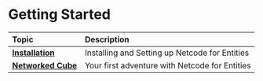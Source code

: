 # Getting Started

| **Topic**             | **Description**         |
| :-------------------- | :----------------------- |
| **[Installation](installation.md)** | Installing and Setting up Netcode for Entities |
| **[Networked Cube](networked-cube.md)** | Your first adventure with Netcode for Entities |
